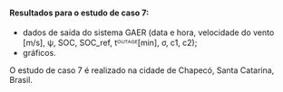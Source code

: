 #### Resultados para o estudo de caso 7:
- dados de saída do sistema GAER (data e hora, velocidade do vento [m/s], ψ, SOC, SOC_ref, tᴼᵁᵀᴬᴳᴱ[min], σ, c1, c2);
- gráficos.

O estudo de caso 7 é realizado na cidade de Chapecó, Santa Catarina, Brasil.
